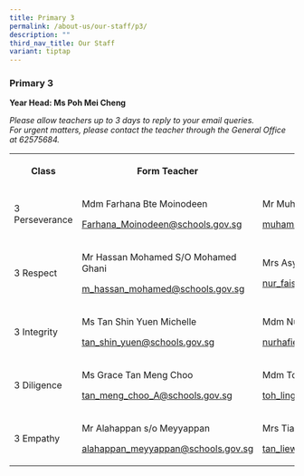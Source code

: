 ```yaml
---
title: Primary 3
permalink: /about-us/our-staff/p3/
description: ""
third_nav_title: Our Staff
variant: tiptap
---
```

<h3><strong>Primary 3</strong></h3>
<p><strong>Year Head: Ms Poh Mei Cheng</strong>
</p>
<p><em>Please allow teachers up to 3 days to reply to your email queries.</em>&nbsp;
<br><em>For urgent matters, please contact the teacher through the General Office at 62575684.</em>
</p>
<table style="minWidth: 100px">
<colgroup>
<col>
<col>
<col>
<col>
</colgroup>
<tbody>
<tr>
<th rowspan="1" colspan="1">
<p>Class</p>
</th>
<th rowspan="1" colspan="1">
<p>Form Teacher</p>
</th>
<th rowspan="1" colspan="1">
<p>Form Teacher</p>
</th>
<th rowspan="1" colspan="1">
<p>Co-Form Teacher</p>
</th>
</tr>
<tr>
<td rowspan="1" colspan="1">
<p>3 Perseverance</p>
</td>
<td rowspan="1" colspan="1">
<p>Mdm Farhana Bte Moinodeen</p>
<p><a href="mailto:Farhana_Moinodeen@schools.gov.sg" rel="noopener noreferrer nofollow" target="_blank">Farhana_Moinodeen@schools.gov.sg</a>
</p>
<p></p>
<p></p>
<p></p>
</td>
<td rowspan="1" colspan="1">
<p>Mr Muhammad Reduan Bin Yahaya</p>
<p><a href="mailto:muhammad_reduan_yahaya@schools.gov.sg" rel="noopener noreferrer nofollow" target="_blank">muhammad_reduan_yahaya@schools.gov.sg</a>
</p>
<p></p>
</td>
<td rowspan="1" colspan="1">
<p>Ms Shih Xiu Rong</p>
<p><a href="mailto:shih_xiu_rong@schools.gov" rel="noopener noreferrer nofollow" target="_blank">shih_xiu_rong@schools.gov.sg</a>
</p>
<p></p>
</td>
</tr>
<tr>
<td rowspan="1" colspan="1">
<p>3 Respect</p>
</td>
<td rowspan="1" colspan="1">
<p>Mr Hassan Mohamed S/O Mohamed Ghani</p>
<p><a href="mailto:m_hassan_mohamed@schools.gov.sg" rel="noopener noreferrer nofollow" target="_blank">m_hassan_mohamed@schools.gov.sg</a>
</p>
<p></p>
<p></p>
</td>
<td rowspan="1" colspan="1">
<p>Mrs Asyaari</p>
<p><a href="mailto:nur_faiszah_ishak@schools.gov.sg" rel="noopener noreferrer nofollow" target="_blank">nur_faiszah_ishak@schools.gov.sg</a>
</p>
<p></p>
</td>
<td rowspan="1" colspan="1">
<p></p>
</td>
</tr>
<tr>
<td rowspan="1" colspan="1">
<p>3 Integrity</p>
</td>
<td rowspan="1" colspan="1">
<p>Ms Tan Shin Yuen Michelle</p>
<p><a href="mailto:tan_shin_yuen@schools.gov.sg" rel="noopener noreferrer nofollow" target="_blank"><u>tan_shin_yuen@schools.gov.sg</u></a>
</p>
</td>
<td rowspan="1" colspan="1">
<p>Mdm Nurhafieza Binte Zainal</p>
<p><a href="mailto:nurhafieza_zainal@schools.gov.sg" rel="noopener noreferrer nofollow" target="_blank">nurhafieza_zainal@schools.gov.sg</a>
</p>
<p></p>
</td>
<td rowspan="1" colspan="1">
<p>Mr Muhammad Riduwan Bin Selamat</p>
<p><a href="mailto:Muhammad_Riduwan_Selamat@schools.gov.sg" rel="noopener noreferrer nofollow" target="_blank">Muhammad_Riduwan_Selamat@schools.gov.sg</a>
</p>
<p></p>
</td>
</tr>
<tr>
<td rowspan="1" colspan="1">
<p>3 Diligence</p>
</td>
<td rowspan="1" colspan="1">
<p>Ms Grace Tan Meng Choo</p>
<p><a href="mailto:tan_meng_choo_A@schools.gov.sg" rel="noopener noreferrer nofollow" target="_blank">tan_meng_choo_A@schools.gov.sg</a>
</p>
</td>
<td rowspan="1" colspan="1">
<p>Mdm Toh LingJuan</p>
<p><a href="mailto:toh_ling_juan@schools.gov.sg" rel="noopener noreferrer nofollow" target="_blank">toh_ling_juan@schools.gov.sg</a>
</p>
<p></p>
</td>
<td rowspan="1" colspan="1">
<p></p>
</td>
</tr>
<tr>
<td rowspan="1" colspan="1">
<p>3 Empathy</p>
</td>
<td rowspan="1" colspan="1">
<p>Mr Alahappan s/o Meyyappan</p>
<p><a href="mailto:alahappan_meyyappan@schools.gov.sg" rel="noopener noreferrer nofollow" target="_blank">alahappan_meyyappan@schools.gov.sg</a>
</p>
<p></p>
</td>
<td rowspan="1" colspan="1">
<p>Mrs Tiang, Tan Liew Siang Veronica</p>
<p><a href="mailto:tan_liew_siang_veronica@schools.gov.sg" rel="noopener noreferrer nofollow" target="_blank">tan_liew_siang_veronica@schools.gov.sg</a>
</p>
<p></p>
</td>
<td rowspan="1" colspan="1">
<p></p>
</td>
</tr>
</tbody>
</table>
<p></p>